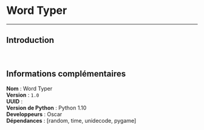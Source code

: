 # Word Typer

---

## Introduction



<br>

## Informations complémentaires

__**Nom**__ : Word Typer<br>
__**Version**__ : `1.0`<br>
__**UUID**__ : <br>
__**Version de Python**__ : Python 1.10<br>
__**Developpeurs**__ : Oscar<br>
__**Dépendances**__ : [random, time, unidecode, pygame]
